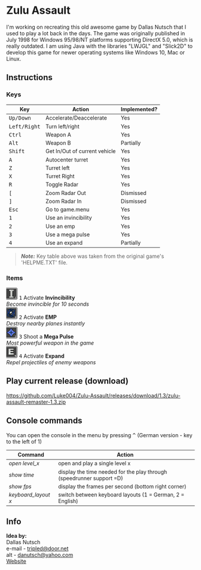 # Zulu Assault
I'm working on recreating this old awesome game by Dallas Nutsch that I used to play a lot back in the days.
The game was originally published in July 1998 for Windows 95/98/NT platforms supporting DirectX 5.0, which is really outdated. I am using Java with the libraries "LWJGL" and "Slick2D" to develop this game for newer operating systems like Windows 10, Mac or Linux.

## Instructions

### Keys

|Key|Action|Implemented?|
|-----|------|-----------|
|<kbd>Up/Down</kbd>|Accelerate/Deaccelerate|Yes|
|<kbd>Left/Right</kbd>|Turn left/right|Yes|
|<kbd>Ctrl</kbd>|Weapon A|Yes|
|<kbd>Alt</kbd>|Weapon B|Partially|
|<kbd>Shift</kbd>|Get In/Out of current vehicle|Yes|
|<kbd>A</kbd>|Autocenter turret|Yes|
|<kbd>Z</kbd>|Turret left|Yes|
|<kbd>X</kbd>|Turret Right|Yes|
|<kbd>R</kbd>|Toggle Radar|Yes|
|<kbd>[</kbd>|Zoom Radar Out|Dismissed|
|<kbd>]</kbd>|Zoom Radar In|Dismissed|
|<kbd>Esc</kbd>|Go to game.menu|Yes|
|<kbd>1</kbd>|Use an invincibility  |Yes|
|<kbd>2</kbd>|Use an emp|Yes|
|<kbd>3</kbd>|Use a mega pulse|Yes|
|<kbd>4</kbd>|Use an expand |Partially|

> **_Note:_**  Key table above was taken from the original game's 'HELPME.TXT' file.

### Items
![invincibility item](https://github.com/Luke004/Zulu-Assault/blob/master/assets/items/invincibility/invincibility.png?raw=true)
<kbd>1</kbd> Activate **Invincibility**  
*Become invincible for 10 seconds*  
![emp item](https://github.com/Luke004/Zulu-Assault/blob/master/assets/items/emp/emp.png?raw=true)
<kbd>2</kbd> Activate **EMP**  
*Destroy nearby planes instantly*  
![mega pulse item](https://github.com/Luke004/Zulu-Assault/blob/master/assets/items/mega_pulse/mega_pulse.png?raw=true)
<kbd>3</kbd> Shoot a **Mega Pulse**  
*Most powerful weapon in the game*  
![expand item](https://github.com/Luke004/Zulu-Assault/blob/master/assets/items/expand/expand.png?raw=true)
<kbd>4</kbd> Activate **Expand**  
*Repel projectiles of enemy weapons*


## Play current release (download)
https://github.com/Luke004/Zulu-Assault/releases/download/1.3/zulu-assault-remaster-1.3.zip

## Console commands

You can open the console in the menu by pressing <kbd>^</kbd> (German version - key to the left of 1)

|Command|Action|
|-----|-----------|
|*open level_x* |open and play a single level x|
|*show time* |display the time needed for the play through (speedrunner support =D)|
|*show fps* |display the frames per second (bottom right corner)|
|*keyboard_layout x* |switch between keyboard layouts (1 = German, 2 = English)|

## Info
**Idea by:**  
Dallas Nutsch  
 e-mail - tripled@door.net  
 alt    - danutsch@yahoo.com  
[Website](www.door.net/arrowhead)
